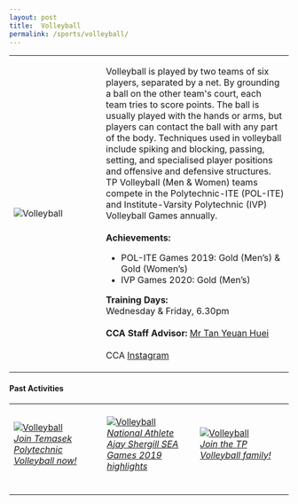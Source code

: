 ```yaml
---
layout: post
title:  Volleyball
permalink: /sports/volleyball/
---
```


<table>
    <tr>
        <td style="width:33%"><image src="/images/CCA_volleyball.jpg" style="display:block;margin-left:auto;margin-right:auto;" alt="Volleyball"></image></td>
        <td>
            <p>
                Volleyball is played by two teams of six players, separated by a net. By grounding a ball on the other team's court, each team tries to score points. The ball is usually played with the hands or arms, but players can contact the ball with any part of the body. Techniques used in volleyball include spiking and blocking, passing, setting, and specialised player positions and offensive and defensive structures. TP Volleyball (Men & Women) teams compete in the Polytechnic-ITE (POL-ITE) and Institute-Varsity Polytechnic (IVP) Volleyball Games annually.<br>
                <br>
                <b>Achievements:</b><br>
                <ul>
                    <li>POL-ITE Games 2019: Gold (Men’s) & Gold (Women’s)</li>
                    <li>IVP Games 2020: Gold (Men’s)</li>
                </ul>
            </p>
            <p>
                <b>Training Days:</b><br>
                Wednesday & Friday, 6.30pm<br>
                <br>
                <b>CCA Staff Advisor:</b> <a href="mailto:tanyh@tp.edu.sg">Mr Tan Yeuan Huei</a><br>
                <br>
                CCA <a href="https://www.instagram.com/tp.volleyball">Instagram</a>
            </p>
        </td>
    </tr>
</table>

#### Past Activities

<table>
    <tr>
        <td style="width:33%"><br>
            <a href="https://www.instagram.com/tv/CODLHiJHOf0/">
                <image src="/images/CCA-volleyball-ig4.png" style="display:block;margin-left:auto;margin-right:auto;" alt="Volleyball">
                <h6 style="margin-top:0%">Join Temasek Polytechnic Volleyball now!</h6>
                </image>
            </a>
        </td>
        <td style="width:33%"><br>
            <a href="https://www.instagram.com/p/CAUceYgHrBE/">
                <image src="/images/CCA-Volleyball_IG2.png" style="display:block;margin-left:auto;margin-right:auto;" alt="Volleyball">
                <h6 style="margin-top:0%">National Athlete Ajay Shergill SEA Games 2019 highlights</h6>
                </image>
            </a>
        </td>
        <td style="width:33%"><br>
            <a href="https://www.instagram.com/p/B_ZyoWSnBAH/">
                <image src="/images/CCA-Volleyball_IG3.png" style="display:block;margin-left:auto;margin-right:auto;" alt="Volleyball">
                <h6 style="margin-top:0%">Join the TP Volleyball family!</h6>    
                </image>
            </a>
        </td>
    </tr>
</table>
